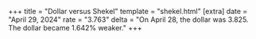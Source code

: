 +++
title = "Dollar versus Shekel"
template = "shekel.html"
[extra]
date = "April 29, 2024"
rate = "3.763"
delta = "On April 28, the dollar was 3.825. The dollar became 1.642% weaker."
+++

